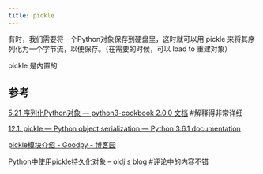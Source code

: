 ```yaml
---
title: pickle
---
```




有时，我们需要将一个Python对象保存到硬盘里，这时就可以用 pickle 来将其序列化为一个字节流，以便保存。（在需要的时候，可以 load to 重建对象）

pickle 是内置的

## 参考

[5.21 序列化Python对象 — python3-cookbook 2.0.0 文档](http://python3-cookbook.readthedocs.io/zh_CN/latest/c05/p21_serializing_python_objects.html) #解释得非常详细

[12.1. pickle — Python object serialization — Python 3.6.1 documentation](https://docs.python.org/3/library/pickle.html)

[pickle模块介绍 - Goodpy - 博客园](http://www.cnblogs.com/evening/archive/2012/04/01/2427876.html)

[Python中使用pickle持久化对象 – oldj's blog](https://blog.oldj.net/2010/05/26/python-pickle/) #评论中的内容不错
